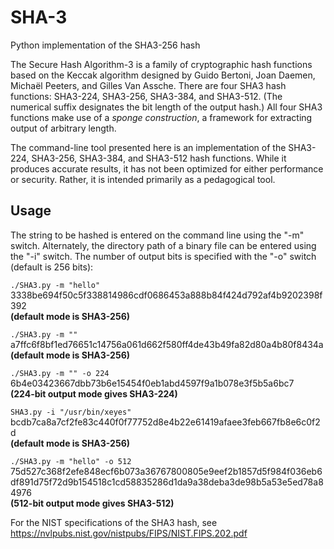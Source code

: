 # SHA-3
Python implementation of the SHA3-256 hash

The Secure Hash Algorithm-3 is a family of cryptographic hash functions based on the Keccak algorithm designed by Guido Bertoni, Joan Daemen, Michaël Peeters, and Gilles Van Assche. There are four SHA3 hash functions: SHA3-224, SHA3-256, SHA3-384, and SHA3-512. (The numerical suffix designates the bit length of the output hash.) All four SHA3 functions make use of a *sponge construction*, a framework for extracting output of arbitrary length.

The command-line tool presented here is an implementation of the SHA3-224, SHA3-256, SHA3-384, and SHA3-512 hash functions. While it produces accurate results, it has not been optimized for either performance or security. Rather, it is intended primarily as a pedagogical tool.   

## Usage
The string to be hashed is entered on the command line using the "-m" switch. Alternately, the directory path of a binary file can be entered using the "-i" switch. The number of output bits is specified with the "-o" switch (default is 256 bits):

`./SHA3.py -m "hello"`</br>
3338be694f50c5f338814986cdf0686453a888b84f424d792af4b9202398f392</br>
**(default mode is SHA3-256)**

`./SHA3.py -m ""`</br>
a7ffc6f8bf1ed76651c14756a061d662f580ff4de43b49fa82d80a4b80f8434a</br> 
**(default mode is SHA3-256)**

`./SHA3.py -m "" -o 224`</br> 
6b4e03423667dbb73b6e15454f0eb1abd4597f9a1b078e3f5b5a6bc7</br> 
**(224-bit output mode gives SHA3-224)**

`SHA3.py -i "/usr/bin/xeyes"`</br>
bcdb7ca8a7cf2fe83c440f0f77752d8e4b22e61419afaee3feb667fb8e6c0f2d</br>
**(default mode is SHA3-256)**

`./SHA3.py -m "hello" -o 512`</br>
75d527c368f2efe848ecf6b073a36767800805e9eef2b1857d5f984f036eb6df891d75f72d9b154518c1cd58835286d1da9a38deba3de98b5a53e5ed78a84976</br> 
**(512-bit output mode gives SHA3-512)**

For the NIST specifications of the SHA3 hash, see https://nvlpubs.nist.gov/nistpubs/FIPS/NIST.FIPS.202.pdf
